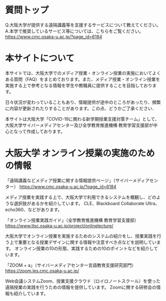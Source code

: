 # 質問トップ  

Q.大阪大学が提供する遠隔講義等を支援するサービスについて教えてください。  
A.本学で推奨しているサービス等については、こちらをご覧ください。  <https://www.cmc.osaka-u.ac.jp/?page_id=6184>

# 本サイトについて

本サイトでは、大阪大学でのメディア授業・オンライン授業の実施においてよくある質問（FAQ）をまとめております。また、メディア授業・オンライン授業を実施する上で参考となる情報を学生や教職員に提供することを目指しております。

日々状況が変わっていることもあり、情報提供が途中のところがあったり、頻繁に内容が更新されたりすることがあります。この点、どうかご了承ください．

本サイトは大阪大学「COVID-19に関わる新学期授業支援対策チーム」として、大阪大学サイバーメディアセンター及び全学教育推進機構 教育学習支援部が中心となって作成しております。

# 大阪大学 オンライン授業の実施のための情報

「遠隔講義などメディア授業に関する情報提供ページ」（サイバーメディアセンター）
<https://www.cmc.osaka-u.ac.jp/?page_id=6184>

メディア授業を実践する上で、大阪大学で利用できるシステムを概観し、どのような選択肢があるかを紹介しています。
CLE、Blackboard Collaborate Ultra、echo360、などがあります。

「オンライン授業実践ガイド」（全学教育推進機構 教育学習支援部）
<https://www.tlsc.osaka-u.ac.jp/project/onlinelecture/>

大阪大学でオンライン授業を実施するためのシステムの紹介をし、授業実践を行う上で重要となる授業デザインに関する情報や注意すべき点などを説明しています。
オンライン授業の10の形態、実践するための10のポイントなどを紹介しています。

「ZOOM + a」（サイバーメディアセンター言語教育支援研究部門）
<https://zoom.les.cmc.osaka-u.ac.jp/>

Web会議システムZoom、授業支援クラウド（ロイロノートスクール）を使った遠隔授業の実践を行うための情報を提供しています。
Zoomに関する研修会の情報も紹介しています。
